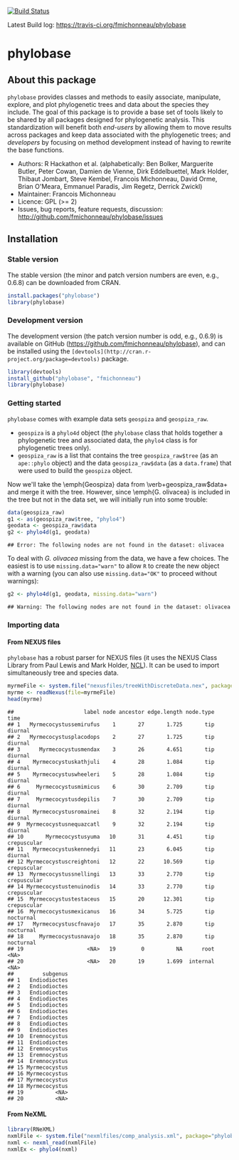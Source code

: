 

[![Build Status](https://travis-ci.org/fmichonneau/phylobase.png?branch=master)](https://travis-ci.org/fmichonneau/phylobase.png)

Latest Build log: https://travis-ci.org/fmichonneau/phylobase

# phylobase

## About this package

`phylobase` provides classes and methods to easily associate, manipulate,
explore, and plot phylogenetic trees and data about the species they
include. The goal of this package is to provide a base set of tools likely to be
shared by all packages designed for phylogenetic analysis. This standardization
will benefit both *end-users* by allowing them to move results across packages
and keep data associated with the phylogenetic trees; and *developers* by
focusing on method development instead of having to rewrite the base functions.

- Authors: R Hackathon et al. (alphabetically: Ben Bolker, Marguerite Butler,
  Peter Cowan, Damien de Vienne, Dirk Eddelbuettel, Mark Holder, Thibaut
  Jombart, Steve Kembel, Francois Michonneau, David Orme, Brian O'Meara,
  Emmanuel Paradis, Jim Regetz, Derrick Zwickl)
- Maintainer: Francois Michonneau
- Licence: GPL (>= 2)
- Issues, bug reports, feature requests, discussion:
  http://github.com/fmichonneau/phylobase/issues

## Installation

### Stable version

The stable version (the minor and patch version numbers are even, e.g., 0.6.8)
can be downloaded from CRAN.


```r
install.packages("phylobase")
library(phylobase)
```

### Development version

The development version (the patch version number is odd, e.g., 0.6.9) is
available on GitHub (https://github.com/fmichonneau/phylobase), and can be
installed using the `[devtools](http://cran.r-project.org/package=devtools)`
package.


```r
library(devtools)
install_github("phylobase", "fmichonneau")
library(phylobase)
```

### Getting started



`phylobase` comes with example data sets `geospiza` and `geospiza_raw`.

- `geospiza` is a `phylo4d` object (the `phylobase` class that holds together a
  phylogenetic tree and associated data, the `phylo4` class is for phylogenetic
  trees only).
- `geospiza_raw` is a list that contains the tree `geospiza_raw$tree` (as an
  `ape::phylo` object) and the data `geospiza_raw$data` (as a `data.frame`) that
  were used to build the `geospiza` object.

Now we'll take the \emph{Geospiza} data from \verb+geospiza_raw$data+ and merge
it with the tree. However, since \emph{G. olivacea} is included in the tree but
not in the data set, we will initially run into some trouble:


```r
data(geospiza_raw)
g1 <- as(geospiza_raw$tree, "phylo4")
geodata <- geospiza_raw$data
g2 <- phylo4d(g1, geodata)
```

```
## Error: The following nodes are not found in the dataset: olivacea
```

To deal with _G. olivacea_ missing from the data, we have a few choices. The
easiest is to use `missing.data="warn"` to allow `R` to create the new object
with a warning (you can also use `missing.data="OK"` to proceed without
warnings):


```r
g2 <- phylo4d(g1, geodata, missing.data="warn")
```

```
## Warning: The following nodes are not found in the dataset: olivacea
```

### Importing data

#### From NEXUS files

`phylobase` has a robust parser for NEXUS files (it uses the NEXUS Class Library
from Paul Lewis and Mark Holder,
[NCL](http://sourceforge.net/projects/ncl/files/)). It can be used to import
simultaneously tree and species data.


```r
myrmeFile <- system.file("nexusfiles/treeWithDiscreteData.nex", package="phylobase")
myrme <- readNexus(file=myrmeFile)
head(myrme)
```

```
##                      label node ancestor edge.length node.type        time
## 1   Myrmecocystussemirufus    1       27       1.725       tip     diurnal
## 2   Myrmecocystusplacodops    2       27       1.725       tip     diurnal
## 3      Myrmecocystusmendax    3       26       4.651       tip     diurnal
## 4    Myrmecocystuskathjuli    4       28       1.084       tip     diurnal
## 5    Myrmecocystuswheeleri    5       28       1.084       tip     diurnal
## 6     Myrmecocystusmimicus    6       30       2.709       tip     diurnal
## 7     Myrmecocystusdepilis    7       30       2.709       tip     diurnal
## 8    Myrmecocystusromainei    8       32       2.194       tip     diurnal
## 9  Myrmecocystusnequazcatl    9       32       2.194       tip     diurnal
## 10       Myrmecocystusyuma   10       31       4.451       tip crepuscular
## 11   Myrmecocystuskennedyi   11       23       6.045       tip     diurnal
## 12 Myrmecocystuscreightoni   12       22      10.569       tip crepuscular
## 13  Myrmecocystussnellingi   13       33       2.770       tip crepuscular
## 14 Myrmecocystustenuinodis   14       33       2.770       tip crepuscular
## 15  Myrmecocystustestaceus   15       20      12.301       tip crepuscular
## 16  Myrmecocystusmexicanus   16       34       5.725       tip   nocturnal
## 17   Myrmecocystuscfnavajo   17       35       2.870       tip   nocturnal
## 18     Myrmecocystusnavajo   18       35       2.870       tip   nocturnal
## 19                    <NA>   19        0          NA      root        <NA>
## 20                    <NA>   20       19       1.699  internal        <NA>
##         subgenus
## 1   Endiodioctes
## 2   Endiodioctes
## 3   Endiodioctes
## 4   Endiodioctes
## 5   Endiodioctes
## 6   Endiodioctes
## 7   Endiodioctes
## 8   Endiodioctes
## 9   Endiodioctes
## 10  Eremnocystus
## 11  Endiodioctes
## 12  Eremnocystus
## 13  Eremnocystus
## 14  Eremnocystus
## 15 Myrmecocystus
## 16 Myrmecocystus
## 17 Myrmecocystus
## 18 Myrmecocystus
## 19          <NA>
## 20          <NA>
```

#### From NeXML


```r
library(RNeXML)
nxmlFile <- system.file("nexmlfiles/comp_analysis.xml", package="phylobase")
nxml <- nexml_read(nxmlFile)
nxmlEx <- phylo4(nxml)
```
